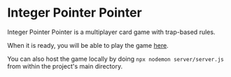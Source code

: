 # Integer Pointer Pointer

Integer Pointer Pointer is a multiplayer card game with trap-based rules.

When it is ready, you will be able to play the game [here]().

You can also host the game locally by doing `npx nodemon server/server.js` from within the project's main directory.
